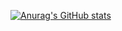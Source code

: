 [![Anurag's GitHub stats](https://github-readme-stats.vercel.app/api?username=qguillaume&theme=chartreuse-dark&show_icons=true)](https://github.com/qguillaume/github-readme-stats)
